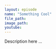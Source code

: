 ```yaml
---
layout: episode
name: "Something Cool"
file_path:
image_path:
youtube:
---
```


Description here ...
